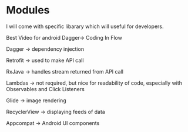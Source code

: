 # Modules
 
 
I will come with specific libarary which will useful for developers.

Best Video for android Dagger-> Coding In Flow

Dagger → dependency injection

Retrofit → used to make API call

RxJava → handles stream returned from API call

Lambdas → not required, but nice for readability of code, especially with Observables and Click Listeners

Glide → image rendering

RecyclerView → displaying feeds of data

Appcompat → Android UI components


